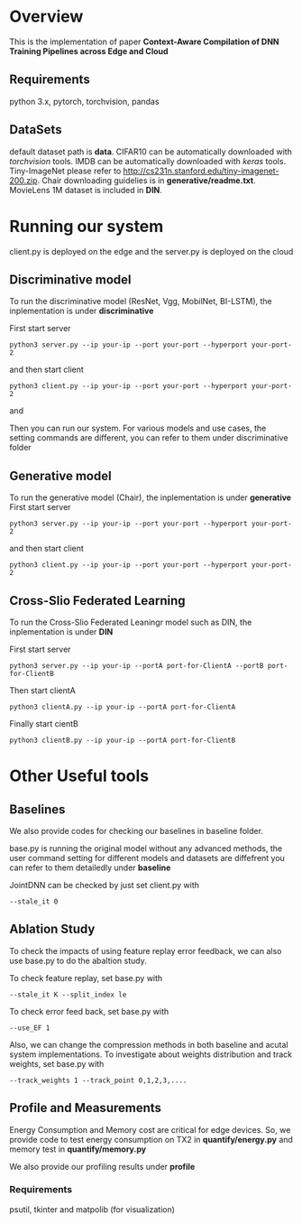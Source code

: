 # Overview
This is the implementation of paper **Context-Aware Compilation of DNN Training Pipelines across Edge and Cloud**
## Requirements
python 3.x, pytorch, torchvision, pandas
## DataSets
default dataset path is **data**. CIFAR10 can be automatically downloaded with *torchvision* tools. IMDB can be automatically downloaded with *keras* tools. Tiny-ImageNet please refer to http://cs231n.stanford.edu/tiny-imagenet-200.zip. Chair downloading guidelies is in **generative/readme.txt**. MovieLens 1M dataset is included in **DIN**.
# Running our system
client.py is deployed on the edge and the server.py is deployed on the cloud
## Discriminative model
To run the discriminative model (ResNet, Vgg, MobilNet, BI-LSTM), the inplementation is under **discriminative**

First start server
```
python3 server.py --ip your-ip --port your-port --hyperport your-port-2
```
and then start client
```
python3 client.py --ip your-ip --port your-port --hyperport your-port-2
```
and

Then you can run our system. For various models and use cases, the setting commands are different, you can refer to them under discriminative folder

## Generative model
To run the generative model (Chair), the inplementation is under **generative**
First start server
```
python3 server.py --ip your-ip --port your-port --hyperport your-port-2
```
and then start client
```
python3 client.py --ip your-ip --port your-port --hyperport your-port-2
```
## Cross-Slio Federated Learning
To run the Cross-Slio Federated Leaningr model such as DIN, the inplementation is under **DIN**

First start server
```
python3 server.py --ip your-ip --portA port-for-ClientA --portB port-for-ClientB
```
Then start clientA
```
python3 clientA.py --ip your-ip --portA port-for-ClientA
```
Finally start cientB
```
python3 clientB.py --ip your-ip --portA port-for-ClientB
```
# Other Useful tools
## Baselines
We also provide codes for checking our baselines in baseline folder. 

base.py is running the original model without any advanced methods, the user command setting for different models and datasets are diffefrent you can refer to them detailedly under **baseline**

JointDNN can be checked by just set client.py with
```
--stale_it 0
```
## Ablation Study
To check the impacts of using feature replay error feedback, we can also use base.py to do the abaltion study.

To check feature replay, set base.py with
```
--stale_it K --split_index le
```
To check error feed back, set base.py with
```
--use_EF 1
```
Also, we can change the compression methods in both baseline and acutal system implementations.
To investigate about weights distribution and track weights, set base.py with
```
--track_weights 1 --track_point 0,1,2,3,....
```
## Profile and Measurements
Energy Consumption and Memory cost are critical for edge devices. So, we provide code to test energy consumption on TX2 in **quantify/energy.py** and memory test in **quantify/memory.py**

We also provide our profiling results under **profile**
### Requirements
psutil, tkinter and matpolib (for visualization)